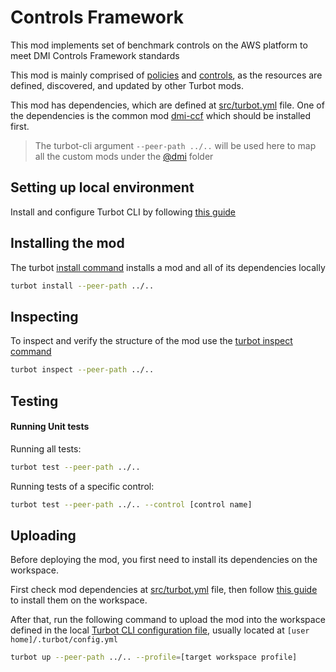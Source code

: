 # Controls Framework

This mod implements set of benchmark controls on the AWS platform to meet DMI Controls Framework standards

This mod is mainly comprised of [policies](https://turbot.com/v5/docs/concepts/policies) and 
[controls](https://turbot.com/v5/docs/concepts/controls), as the resources are defined, discovered, and updated by 
other Turbot mods.

This mod has dependencies, which are defined at [src/turbot.yml](src/turbot.yml) file. One of the dependencies is the 
common mod [dmi-ccf](../dmi-ccf) which should be installed first.


> The turbot-cli argument `--peer-path ../..` will be used here to map all the custom mods under the 
[@dmi](../README.md) folder

## Setting up local environment

Install and configure Turbot CLI by following [this guide](https://turbot.com/v5/docs/reference/cli/installation)


## Installing the mod

The turbot [install command](https://turbot.com/v5/docs/reference/cli/commands/install) installs a mod and all of its 
dependencies locally

``` bash
turbot install --peer-path ../..
```


## Inspecting

To inspect and verify the structure of the mod use the 
[turbot inspect command](https://turbot.com/v5/docs/reference/cli/commands/inspect)

``` bash
turbot inspect --peer-path ../..
```


## Testing

#### Running Unit tests

Running all tests:
``` bash
turbot test --peer-path ../..
```

Running tests of a specific control:
``` bash
turbot test --peer-path ../.. --control [control name]
```

## Uploading

Before deploying the mod, you first need to install its dependencies on the workspace.

First check mod dependencies at [src/turbot.yml](src/turbot.yml) file, then follow 
[this guide](https://turbot.com/v5/docs/guides/managing-mods/install-mods) to install them on the workspace.

After that, run the following command to upload the mod into the workspace defined in the local 
[Turbot CLI configuration file](https://turbot.com/v5/docs/reference/cli/installation#named-profiles), usually located 
at `[user home]/.turbot/config.yml`

``` bash
turbot up --peer-path ../.. --profile=[target workspace profile]
```
